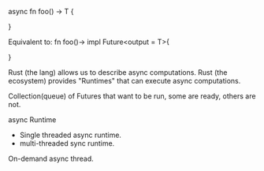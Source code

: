 async fn foo() -> T {

}

Equivalent to:
fn foo()-> impl Future<output = T>{

}

Rust (the lang) allows us to describe async computations.
Rust (the ecosystem) provides "Runtimes" that can execute async computations.

Collection(queue) of Futures that want to be run, some are ready, others are not.

async Runtime
- Single threaded async runtime.
- multi-threaded sync runtime.

On-demand async thread.


